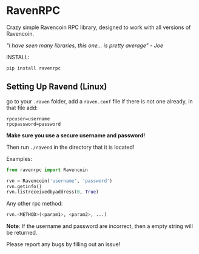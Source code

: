 # RavenRPC

Crazy simple Ravencoin RPC library, designed to work with all versions of Ravencoin.

*"I have seen many libraries, this one... is pretty average" - Joe*

INSTALL:

```
pip install ravenrpc
```

## Setting Up Ravend (Linux)

go to your `.raven` folder, add a `raven.conf` file if there is not one already, in that file add:

```
rpcuser=username
rpcpassword=password
```

**Make sure you use a secure username and password!**

Then run `./ravend` in the directory that it is located!

Examples:

```python
from ravenrpc import Ravencoin

rvn = Ravencoin('username', 'password')
rvn.getinfo()
rvn.listreceivedbyaddress(0, True)
```

Any other rpc method:

```python
rvn.<METHOD>(<param1>, <param2>, ...)
```

**Note**: If the username and password are incorrect, then a empty string will be returned. 

Please report any bugs by filling out an issue!
